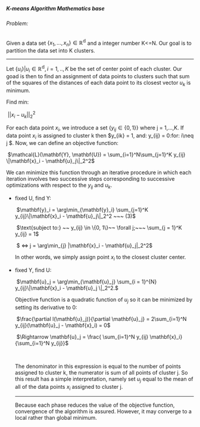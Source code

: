 ##### K-means Algorithm Mathematics base

###### Problem:

Given a data set $\{x_1, ..., x_n\} \in \mathbb{R^d}$ and a integer number K<=N. Our goal is to partition the data set into K clusters.

-------------------------

Let $\{u_i\} | u_i \in \mathbb{R^d}, i = 1,..,K$ be the set of center point of each cluster. Our goad is then to find an assignment of data points to clusters such that sum of the squares of the distances of each data point to its closest vector $u_k$ is minimum.

Find min: 

​										$||x_i - u_k||_2^2$

For each data point $x_i$, we introduce a set $\{y_{ij} \in \{0,1\}\}$ where j = 1,...,K. If data point $x_i$ is assigned to cluster k then $y_{ik} = 1, and\: y_{ij} = 0\:for\: i\neq j $. Now, we can define an objective function:

​								$\mathcal{L}(\mathbf{Y}, \mathbf{U}) = \sum_{i=1}^N\sum_{j=1}^K y_{ij} \|\mathbf{x}_i - \mathbf{u}_j\|_2^2$

We can minimize this function through an iterative procedure in which each iteration
involves two successive steps corresponding to successive optimizations with respect
to the $y_{ij}$ and $u_k$. 

- fixed U, find Y:

  ​							$\mathbf{y}_i = \arg\min_{\mathbf{y}_i} \sum_{j=1}^K y_{ij}\|\mathbf{x}_i - \mathbf{u}_j\|_2^2 ~~~ (3)$

  ​							$\text{subject to:} ~~ y_{ij} \in \{0, 1\}~~ \forall j;~~~ \sum_{j = 1}^K y_{ij} = 1$

  ​							$ <=> j = \arg\min_{j} \|\mathbf{x}_i - \mathbf{u}_j\|_2^2$

  In other words, we simply assign point $x_i$ to the closest cluster center.

- fixed Y, find U:

  ​							$\mathbf{u}_j = \arg\min_{\mathbf{u}_j} \sum_{i = 1}^{N} y_{ij}\|\mathbf{x}_i - \mathbf{u}_j \|_2^2.$

  Objective function is a quadratic function of $u_j$ so it can be minimized by setting its derivative to 0:

  ​							$\frac{\partial l(\mathbf{u}_j)}{\partial \mathbf{u}_j} = 2\sum_{i=1}^N y_{ij}(\mathbf{u}_j - \mathbf{x}_i) = 0$

  ​							$\Rightarrow \mathbf{u}_j = \frac{ \sum_{i=1}^N y_{ij} \mathbf{x}_i}{\sum_{i=1}^N y_{ij}}$

  ​

  The denominator in this expression is equal to the number of points assigned to cluster k, the numerator is sum of all points of cluster j. So this result has a simple interpretation, namely set $u_j$ equal to the mean of all of the data points $x_i$ assigned to cluster j.

  --------------------------

  Because each phase reduces the value of the objective function, convergence of the algorithm is assured. However, it may converge to a local rather than global minimum. 

  ​